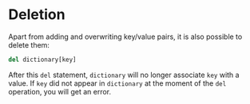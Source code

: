 # Deletion

Apart from adding and overwriting key/value pairs, it is also possible to delete them:

```python
del dictionary[key]
```


After this `del` statement, `dictionary` will no longer associate `key` with a value.
If `key` did not appear in `dictionary` at the moment of the `del` operation, you will get an error.
